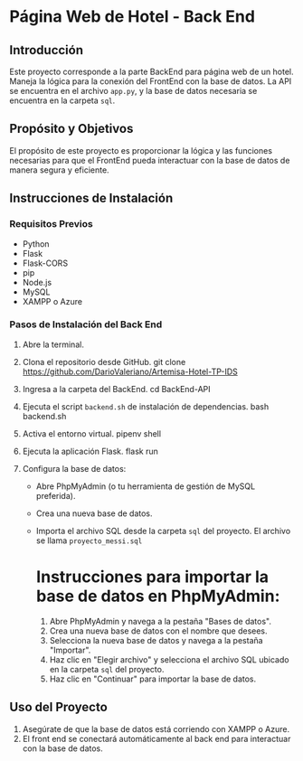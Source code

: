 # Página Web de Hotel - Back End

## Introducción

Este proyecto corresponde a la parte BackEnd para página web de un hotel. 
Maneja la lógica para la conexión del FrontEnd con la base de datos. 
La API se encuentra en el archivo `app.py`, y la base de datos necesaria se encuentra en la carpeta `sql`.

## Propósito y Objetivos

El propósito de este proyecto es proporcionar la lógica y las funciones necesarias para que el FrontEnd pueda interactuar con la base de datos de manera segura y eficiente.

## Instrucciones de Instalación

### Requisitos Previos

- Python
- Flask
- Flask-CORS
- pip
- Node.js
- MySQL
- XAMPP o Azure

### Pasos de Instalación del Back End

1. Abre la terminal.

2. Clona el repositorio desde GitHub.
    git clone https://github.com/DarioValeriano/Artemisa-Hotel-TP-IDS

3. Ingresa a la carpeta del BackEnd.
    cd BackEnd-API

4. Ejecuta el script `backend.sh` de instalación de dependencias.
    bash backend.sh

5. Activa el entorno virtual.
    pipenv shell

6. Ejecuta la aplicación Flask.
    flask run

6. Configura la base de datos:
    - Abre PhpMyAdmin (o tu herramienta de gestión de MySQL preferida).
    - Crea una nueva base de datos.
    - Importa el archivo SQL desde la carpeta `sql` del proyecto. El archivo se llama `proyecto_messi.sql`
   
      # Instrucciones para importar la base de datos en PhpMyAdmin:
      1. Abre PhpMyAdmin y navega a la pestaña "Bases de datos".
      2. Crea una nueva base de datos con el nombre que desees.
      3. Selecciona la nueva base de datos y navega a la pestaña "Importar".
      4. Haz clic en "Elegir archivo" y selecciona el archivo SQL ubicado en la carpeta `sql` del proyecto.
      5. Haz clic en "Continuar" para importar la base de datos.

## Uso del Proyecto

1. Asegúrate de que la base de datos está corriendo con XAMPP o Azure.
2. El front end se conectará automáticamente al back end para interactuar con la base de datos.



